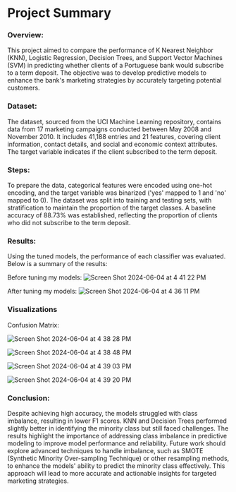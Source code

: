 # Project Summary
### Overview:
This project aimed to compare the performance of K Nearest Neighbor (KNN), Logistic Regression, Decision Trees, and Support Vector Machines (SVM) in predicting whether clients of a Portuguese bank would subscribe to a term deposit. The objective was to develop predictive models to enhance the bank's marketing strategies by accurately targeting potential customers.

### Dataset:
The dataset, sourced from the UCI Machine Learning repository, contains data from 17 marketing campaigns conducted between May 2008 and November 2010. It includes 41,188 entries and 21 features, covering client information, contact details, and social and economic context attributes. The target variable indicates if the client subscribed to the term deposit.

### Steps:
To prepare the data, categorical features were encoded using one-hot encoding, and the target variable was binarized ('yes' mapped to 1 and 'no' mapped to 0). The dataset was split into training and testing sets, with stratification to maintain the proportion of the target classes. A baseline accuracy of 88.73% was established, reflecting the proportion of clients who did not subscribe to the term deposit.

### Results:
Using the tuned models, the performance of each classifier was evaluated. Below is a summary of the results:

Before tuning my models:
![Screen Shot 2024-06-04 at 4 41 22 PM](https://github.com/RileyChisholm/UCB-MLAI3/assets/161158181/ab4d55a3-0a6e-4661-a9f9-0d4582410cf7)

After tuning my models:
![Screen Shot 2024-06-04 at 4 36 11 PM](https://github.com/RileyChisholm/UCB-MLAI3/assets/161158181/b8275e96-ab3d-44fb-8695-035d78f4109e)

### Visualizations

Confusion Matrix:

![Screen Shot 2024-06-04 at 4 38 28 PM](https://github.com/RileyChisholm/UCB-MLAI3/assets/161158181/92124c64-26d9-46fe-b61e-3c4d25fc36eb)

![Screen Shot 2024-06-04 at 4 38 48 PM](https://github.com/RileyChisholm/UCB-MLAI3/assets/161158181/e50531d6-72d0-4f17-ac15-d44740981666)

![Screen Shot 2024-06-04 at 4 39 03 PM](https://github.com/RileyChisholm/UCB-MLAI3/assets/161158181/44cf6a80-9e9e-4519-8950-a856c2e6653e)

![Screen Shot 2024-06-04 at 4 39 20 PM](https://github.com/RileyChisholm/UCB-MLAI3/assets/161158181/da4bf160-7628-4dec-9293-322297a6e7a8)


### Conclusion:
Despite achieving high accuracy, the models struggled with class imbalance, resulting in lower F1 scores. KNN and Decision Trees performed slightly better in identifying the minority class but still faced challenges. The results highlight the importance of addressing class imbalance in predictive modeling to improve model performance and reliability. Future work should explore advanced techniques to handle imbalance, such as SMOTE (Synthetic Minority Over-sampling Technique) or other resampling methods, to enhance the models' ability to predict the minority class effectively. This approach will lead to more accurate and actionable insights for targeted marketing strategies.
